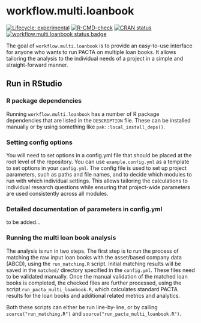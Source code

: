 # workflow.multi.loanbook

<!-- badges: start -->
[![Lifecycle: experimental](https://img.shields.io/badge/lifecycle-experimental-orange.svg)](https://lifecycle.r-lib.org/articles/stages.html#experimental)
[![R-CMD-check](https://github.com/RMI-PACTA/workflow.multi.loanbook/actions/workflows/R-CMD-check.yaml/badge.svg)](https://github.com/RMI-PACTA/workflow.multi.loanbook/actions/workflows/R-CMD-check.yaml)
[![CRAN
status](https://www.r-pkg.org/badges/version/workflow.multi.loanbook)](https://CRAN.R-project.org/package=workflow.multi.loanbook)
[![workflow.multi.loanbook status badge](https://rmi-pacta.r-universe.dev/badges/workflow.multi.loanbook)](https://rmi-pacta.r-universe.dev/workflow.multi.loanbook)
<!-- badges: end -->

The goal of `workflow.multi.loanbook` is to provide an easy-to-use
interface for anyone who wants to run PACTA on multiple loan books. It
allows tailoring the analysis to the individual needs of a project in a
simple and straight-forward manner.

## Run in RStudio

### R package dependencies

Running `workflow.multi.loanbook` has a number of R package dependencies that are listed in the `DESCRIPTION` file. These can be installed manually or by using something like `pak::local_install_deps()`.

### Setting config options

You will need to set options in a config.yml file that should be placed at the root level of the repository. You can use `example.config.yml` as a template to set options in your `config.yml`. The config file is used to set up project parameters, such as paths and file names, and to decide which modules to run with which individual settings. This allows tailoring the calculations to individual research questions while ensuring that project-wide parameters are used consistently across all modules.

### Detailed documentation of parameters in config.yml

to be added...

### Running the multi loan book analysis

The analysis is run in two steps. The first step is to run the process of matching the raw input loan books with the asset/based company data (ABCD), using the `run_matching.R` script. Initial matching results will be saved in the `matched/` directory specified in the `config.yml`. These files need to be validated manually. Once the manual validation of the matched loan books is completed, the checked files are further processed, using the script `run_pacta_multi_loanbook.R`, which calculates standard PACTA results for the loan books and additional related metrics and analytics.

Both these scripts can either be run line-by-line, or by calling `source("run_matching.R")` and `source("run_pacta_multi_loanbook.R")`.
